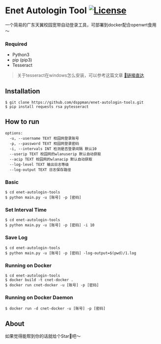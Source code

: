 # Enet Autologin Tool [![License](http://img.shields.io/badge/license-mit-blue.svg?style=flat-square)](https://github.com/dsppman/enet-autologin-tools/blob/master/LICENSE)

一个简易的广东天翼校园宽带自动登录工具，可部署到docker配合openwrt食用～


### Required

- Python3
- pip (pip3)
- Tesseract

> 关于tesseract在windows怎么安装，可以参考这篇文章 [🔗链接直达](https://blog.csdn.net/u010454030/article/details/80515501)

## Installation
```shell
$ git clone https://github.com/dsppman/enet-autologin-tools.git
$ pip install requests rsa pytesseract
```

## How to run
```
options:
  -u, --username TEXT 校园网登录账号
  -p, --password TEXT 校园网登录密码
  -i, --intervals INT 检测是否登录间隔 默认10
  --userip TEXT 校园网的wlanuserip 默认自动获取
  --acip TEXT 校园网的wlanacip 默认自动获取
  --log-level TEXT 输出日志等级
  --log-output TEXT 日志保存路径
```

### Basic
```shell
$ cd enet-autologin-tools
$ python main.py -u [账号] -p [密码]
```

### Set Interval Time
```shell
$ cd enet-autologin-tools
$ python main.py -u [账号] -p [密码] -i 10
```

### Save Log
```shell
$ cd enet-autologin-tools
$ python main.py -u [账号] -p [密码] -log-output=$(pwd)/1.log
```

### Running on Docker
```shell
$ cd enet-autologin-tools
$ docker build -t cnet-docker .
$ docker run cnet-docker -u [账号] -p [密码]
```
### Running on Docker Daemon
```shell
$ docker run -d cnet-docker -u [账号] -p [密码]
```
## About
如果觉得能帮到你的话就给个Star🌟吧～
